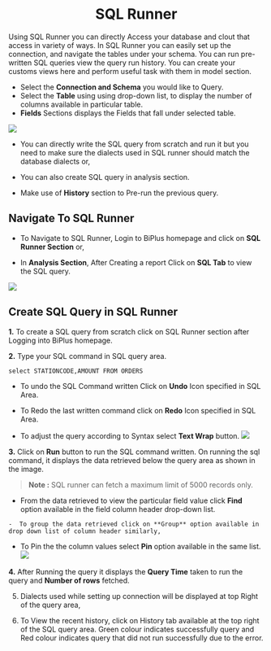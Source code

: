 

<center><h1>SQL Runner </h1></center>

Using SQL Runner you can directly Access your database and clout that access in variety of ways. In SQL Runner you can easily set up the connection, and navigate the tables under your schema. You can run pre-written SQL queries view the query run history. You can create your customs views here and perform useful task with them in model section.  

- Select the **Connection and Schema** you would like to Query.
- Select the **Table** using using drop-down list, to display the number of columns available in particular table.
- **Fields** Sections displays the Fields that fall under selected table.


![
](https://raw.githubusercontent.com/sv18042016/fp1/532dd8b61e94d1e08fe0b89afa6a5961336e8ad2/images/sql_ru.png)

- You can directly write the SQL query from scratch and run it but you need to make sure the dialects used in SQL runner should match the database dialects or,

- You can also create SQL query in analysis section. 

- Make use of **History** section to Pre-run the previous query.

## Navigate To SQL Runner

- To Navigate to SQL Runner, Login to BiPlus homepage and click on **SQL Runner Section** or,

- In **Analysis Section**, After Creating a report Click on **SQL Tab** to view the SQL query.

![
](https://raw.githubusercontent.com/sv18042016/fp1/8301318bea750b7d048df7f5a8e06607d216dce7/images/navigate_sql.png)

## Create SQL Query in SQL Runner

**1.** To create a SQL query from scratch click on SQL Runner section after Logging into BiPlus homepage.

**2.** Type your SQL command in SQL query area.

```
select STATIONCODE,AMOUNT FROM ORDERS
```

- To undo the SQL Command written Click on **Undo** Icon specified in SQL Area.

- To Redo the last written command click on **Redo** Icon specified in SQL Area.

- To adjust the query according to Syntax select **Text Wrap** button. 
![
](https://raw.githubusercontent.com/sv18042016/fp1/acd887b4aec5663dca6969ad0004c73f4b351dc3/images/undo_sql.png)


**3.**  Click on **Run** button to run the SQL command written. On running the sql command, it displays the data retrieved below the query area as shown in the image. 

> **Note :** SQL runner can fetch a maximum limit of 5000 records only.

   - From the data retrieved to view the particular field value click **Find** option available in the field column header drop-down list.

    -  To group the data retrieved click on **Group** option available in drop down list of column header similarly,

 -  To Pin the the column values select **Pin** option available in the same list.
  ![
](https://raw.githubusercontent.com/sv18042016/fp1/b86474022ef60bfa90365160155a02a2254aff13/images/find_sql.png)

**4.**  After Running the query it displays the **Query Time** taken to run the query and **Number of rows** fetched.

5. Dialects used while setting up connection will be displayed at top Right of the query area,

6. To View the recent history, click on History tab available at the top right of the SQL query area. Green colour indicates successfully query and Red colour indicates query that did not run successfully due to the error.  


<!--stackedit_data:
eyJoaXN0b3J5IjpbMjYyMzA1NDIyLDg5MjAxMDU5MiwtMTQ3OT
EzODI0NiwtMTE1Nzg1OTkyMCwtMTc3NTQ5MjYzNSw2ODc0ODI3
NDMsMTAxNTQzMDQ1NSw0MzkxNTYzNjMsLTEyNjA3NDMwMTEsLT
EzMjkyNTA3NzAsMTcyNDU5NjU4LDU4MzQzOTY1MiwxMDc0Mjcz
NTU0LC0yMDcyODk0Njc0LC0zOTkxMzIyOTcsLTg2MDY4NDgzNy
wtMjAyMDgzMDMwOSwtMTUwNDMyMjQ2OSwxNTMyNjc3NjMwLDE0
MjUxNzU1MDRdfQ==
-->